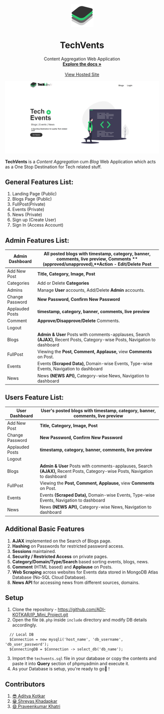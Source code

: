 <!-- PROJECT LOGO -->
<br />
<p align="center">
  
  <img src="https://github.com/ADI-KOTKAR/IP_Mini_Project/blob/main/images/icons8-bluestacks-75.png"/>
  
  <h1 align="center">TechVents</h1>

  <p align="center">
    Content Aggregation Web Application
    <br />
    <a href="https://github.com/othneildrew/Best-README-Template"><strong>Explore the docs »</strong></a>
    <br />
    <br />
    <a href="http://techvents-ip.000webhostapp.com">View Hosted Site</a>
  </p>
</p>


<p align="center">
  <img src="https://github.com/ADI-KOTKAR/IP_Mini_Project/blob/main/images/home.PNG">
</p>



**TechVents** is a *Content Aggregation* cum *Blog* Web Application which acts as a One Stop Destination for Tech related stuff.

## **General Features List:**

1. Landing Page (Public)
2. Blogs Page (Public)
3. FullPost(Private)
4. Events (Private)
5. News (Private)
6. Sign up (Create User)
7. Sign In (Access Account)

## **Admin Features List:**

| Admin Dashboard | All posted blogs with **timestamp, category, banner, comments, live preview,** Comments **(approved/unapproved),**Action **- Edit/Delete Post** |
| --- | --- |
| Add New Post | **Title, Category, Image, Post** |
| Categories | Add or Delete **Categories** |
| Admins | Manage **User** accounts, Add/Delete **Admin** accounts. |
| Change Password | **New Password, Confirm New Password** |
| Applauded Posts | **timestamp, category, banner, comments, live preview** |
| Comment | **Approve/Disapprove/Delete** Comments. |
| Logout | |
| Blogs | **Admin &amp; User** Posts with comments-applauses, Search **(AJAX),** Recent Posts, Category-wise Posts, Navigation to dashboard |
| FullPost | Viewing the **Post, Comment, Applause,** view **Comments** on Post. |
| Events | Events **(Scraped Data),** Domain-wise Events, Type-wise Events, Navigation to dashboard |
| News | News **(NEWS API),** Category-wise News, Navigation to dashboard |

## **Users Feature List:**

| User Dashboard | User&#39;s posted blogs with **timestamp, category, banner, comments, live preview** |
| --- | --- |
| Add New Post | **Title, Category, Image, Post** |
| Change Password | **New Password, Confirm New Password** |
| Applauded Posts | **timestamp, category, banner, comments, live preview** |
| Logout | |
| Blogs | **Admin &amp; User** Posts with comments-applauses, Search **(AJAX),** Recent Posts, Category-wise Posts, Navigation to dashboard |
| FullPost | Viewing the **Post, Comment, Applause,** view **Comments** on Post. |
| Events | Events **(Scraped Data),** Domain-wise Events, Type-wise Events, Navigation to dashboard |
| News | News **(NEWS API),** Category-wise News, Navigation to dashboard |

## **Additional Basic Features**

1. **AJAX** implemented on the Search of Blogs page.
2. **Hashing** on Passwords for restricted password access.
3. **Sessions** maintained.
4. **Security / Restricted Access** on private pages.
5. **Category/Domain/Type/Search** based sorting events, blogs, news.
6. **Comment** (HTML based) and **Applause** on Posts.
7. **Web Scraping** across websites for Events data stored in MongoDB Atlas Database (No-SQL Cloud Database).
8. **News API** for accessing news from different sources, domains.

## Setup

1. Clone the repository - https://github.com/ADI-KOTKAR/IP_Mini_Project.git
2. Open the file `DB.php` inside `include` directory and modify DB details accordingly.
```
  // Local DB
  $Connection = new mysqli('host_name', 'db_username', 'db_user_password');
  $ConnectingDB = $Connection -> select_db('db_name'); 
``` 
3. Import the `techvents.sql` file in your database or copy the contents and paste it into **Query** section of phpmyadmin and execute it.
4. As your Database is setup, you're ready to go🚀 ! 

## Contributors

1. [😎 Aditya Kotkar](https://github.com/ADI-KOTKAR)
2. [😁 Shreyas Khadapkar](https://github.com/shreyaskhadapkar)
3. [😄 Praveenkumar Khatri](https://github.com/PraveenKhatri)